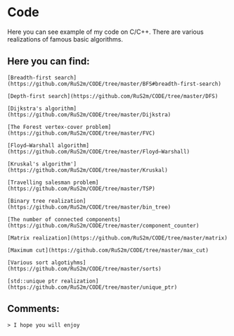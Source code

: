 # Code
 Here you can see example of my code on C/C++. There are various realizations of famous basic algorithms.
## Here you can find:

    [Breadth-first search](https://github.com/RuS2m/CODE/tree/master/BFS#breadth-first-search)

    [Depth-first search](https://github.com/RuS2m/CODE/tree/master/DFS)

    [Dijkstra's algorithm](https://github.com/RuS2m/CODE/tree/master/Dijkstra)

    [The Forest vertex-cover problem](https://github.com/RuS2m/CODE/tree/master/FVC)

    [Floyd–Warshall algorithm](https://github.com/RuS2m/CODE/tree/master/Floyd–Warshall)

    [Kruskal's algorithm'](https://github.com/RuS2m/CODE/tree/master/Kruskal)

    [Travelling salesman problem](https://github.com/RuS2m/CODE/tree/master/TSP)

    [Binary tree realization](https://github.com/RuS2m/CODE/tree/master/bin_tree)

    [The number of connected components](https://github.com/RuS2m/CODE/tree/master/component_counter)

    [Matrix realization](https://github.com/RuS2m/CODE/tree/master/matrix)

    [Maximum cut](https://github.com/RuS2m/CODE/tree/master/max_cut)

    [Various sort algotiyhms](https://github.com/RuS2m/CODE/tree/master/sorts)

    [std::unique ptr realization](https://github.com/RuS2m/CODE/tree/master/unique_ptr)

    
## Comments:
    > I hope you will enjoy
